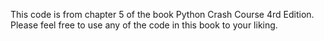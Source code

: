 This code is from chapter 5 of the book Python Crash Course 4rd Edition. Please feel free to use any of the code in this book to your liking.

